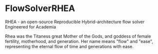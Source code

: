 # FlowSolverRHEA

RHEA - an open-source Reproducible Hybrid-architecture flow solver Engineered for Academia

Rhea was the Titaness great Mother of the Gods, and goddess of female fertility, motherhood, and generation. Her name means "flow" and "ease", representing the eternal flow of time and generations with ease.
